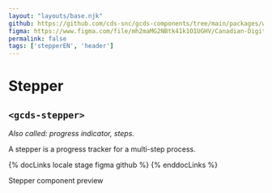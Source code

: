 ```yaml
---
layout: "layouts/base.njk"
github: https://github.com/cds-snc/gcds-components/tree/main/packages/web/src/components/gcds-stepper
figma: https://www.figma.com/file/mh2maMG2NBtk41k1O1UGHV/Canadian-Digital-Service%E2%80%A8---GC-Design-System?node-id=2945%3A10028&t=ciEmm7GYyGAY73zZ-0
permalink: false
tags: ['stepperEN', 'header']
---
```


<h1 class="mb-0">Stepper</h1>
<h2 class="mt-0 mb-400"><code>&lt;gcds-stepper&gt;</code></h2>

_Also called: progress indicator, steps._

A stepper is a progress tracker for a multi-step process.

{% docLinks locale stage figma github %}
{% enddocLinks %}

<div class="my-500 b-sm b-gray">
  <p class="container-full font-semibold px-300 py-200 bb-sm b-gray bg-light">
    Stepper component preview
  </p>
  <div class="px-300 pt-400 pb-100">
    <gcds-stepper current-step="1" total-steps="4"></gcds-stepper>
  </div>
</div>

